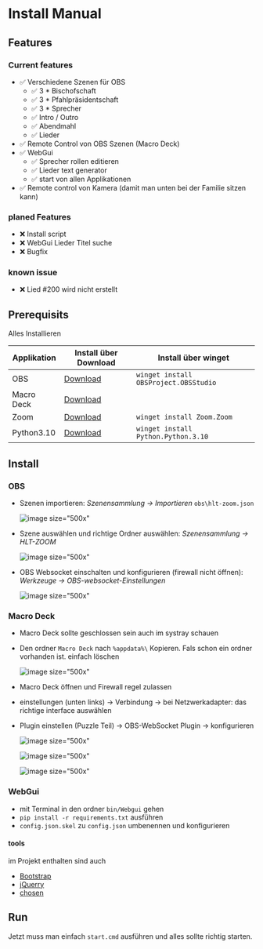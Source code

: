 Install Manual
==================

## Features

### Current features

* ✅ Verschiedene Szenen für OBS
    * ✅ 3 * Bischofschaft
    * ✅ 3 * Pfahlpräsidentschaft
    * ✅ 3 * Sprecher
    * ✅ Intro / Outro
    * ✅ Abendmahl
    * ✅ Lieder
* ✅ Remote Control von OBS Szenen (Macro Deck)
* ✅ WebGui
    * ✅ Sprecher rollen editieren
    * ✅ Lieder text generator
    * ✅ start von allen Applikationen
* ✅ Remote control von Kamera (damit man unten bei der Familie sitzen kann)

### planed Features

* ❌ Install script
* ❌ WebGui Lieder Titel suche
* ❌ Bugfix

### known issue

* ❌ Lied #200 wird nicht erstellt

## Prerequisits

Alles Installieren

| Applikation | Install über Download                         | Install über winget                   |
| ----------- | --------------------------------------------- | ------------------------------------- |
| OBS         | [Download](https://obsproject.com/de)         | `winget install OBSProject.OBSStudio` |
| Macro Deck  | [Download](https://macrodeck.org/download)    |                                       |
| Zoom        | [Download](https://zoom.us/download)          | `winget install Zoom.Zoom`            |
| Python3.10  | [Download](https://www.python.org/downloads/) | `winget install Python.Python.3.10`   |

## Install

### OBS

* Szenen importieren: *Szenensammlung -> Importieren* `obs\hlt-zoom.json`

  ![image size="500x"](/doku/img/02.png)

* Szene auswählen und richtige Ordner auswählen: *Szenensammlung -> HLT-ZOOM*

  ![image size="500x"](/doku/img/03.png)

* OBS Websocket einschalten und konfigurieren (firewall nicht öffnen): *Werkzeuge -> OBS-websocket-Einstellungen*

  ![image size="500x"](/doku/img/04.png)


### Macro Deck

* Macro Deck sollte geschlossen sein auch im systray schauen
* Den ordner `Macro Deck` nach `%appdata%\` Kopieren. Fals schon ein ordner vorhanden ist. einfach löschen

  ![image size="500x"](/doku/img/08.png)

* Macro Deck öffnen und Firewall regel zulassen
* einstellungen (unten links) -> Verbindung -> bei Netzwerkadapter: das richtige interface auswählen
* Plugin einstellen (Puzzle Teil) -> OBS-WebSocket Plugin -> konfigurieren

  ![image size="500x"](/doku/img/05.png)

  ![image size="500x"](/doku/img/06.png)

  ![image size="500x"](/doku/img/07.png)

### WebGui

* mit Terminal in den ordner `bin/Webgui` gehen
* `pip install -r requirements.txt` ausführen
* `config.json.skel` zu `config.json` umbenennen und konfigurieren

#### tools

im Projekt enthalten sind auch

* [Bootstrap](https://getbootstrap.com/docs/versions/)
* [jQuerry](https://code.jquery.com/jquery-3.6.1.min.js)
* [chosen](https://github.com/harvesthq/chosen/releases)

## Run

Jetzt muss man einfach `start.cmd` ausführen und alles sollte richtig starten.

